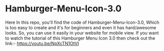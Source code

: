 # Hamburger-Menu-Icon-3.0
Here In this repo, you'll find the code of Hamburger-Menu-Icon-3.0, Which is too easy to create and it's for beginners and even it has hard/awesome looks. So, you can use it easily in your website for mobile view. If you want to watch the tutorial of this Hamburger Menu Icon 3.0 then check out the link:- https://youtu.be/NpXcTN1OtVI
